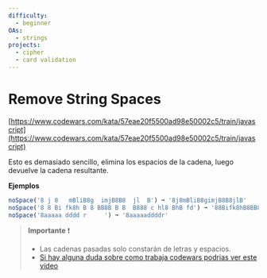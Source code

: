 ```yaml
---
difficulty:
  - beginner
OAs:
  - strings
projects:
  - cipher
  - card validation
---
```


# Remove String Spaces

[https://www.codewars.com/kata/57eae20f5500ad98e50002c5/train/javascript](https://www.codewars.com/kata/57eae20f5500ad98e50002c5/train/javascript)

Esto es demasiado sencillo, elimina los espacios de la cadena, luego devuelve la
cadena resultante.

__Ejemplos__

```js
noSpace('8 j 8   mBliB8g  imjB8B8  jl  B') ➞ '8j8mBliB8gimjB8B8jlB'
noSpace('8 8 Bi fk8h B 8 BB8B B B  B888 c hl8 BhB fd') ➞ '88Bifk8hB8BB8BBBB888chl8BhBfd'
noSpace('8aaaaa dddd r     ') ➞ '8aaaaaddddr'
```

> __Importante__ ❗
>
> - Las cadenas pasadas solo constarán de letras y espacios.
> - [Si hay alguna duda sobre como trabaja codewars podrias ver este video](https://youtu.be/Cyzs5fIZl_M)
